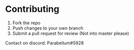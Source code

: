 # Contributing

1. Fork the repo
2. Push changes to your own branch
3. Submit a pull request for review (Not into master please)


Contact on discord: Parabellum#5928